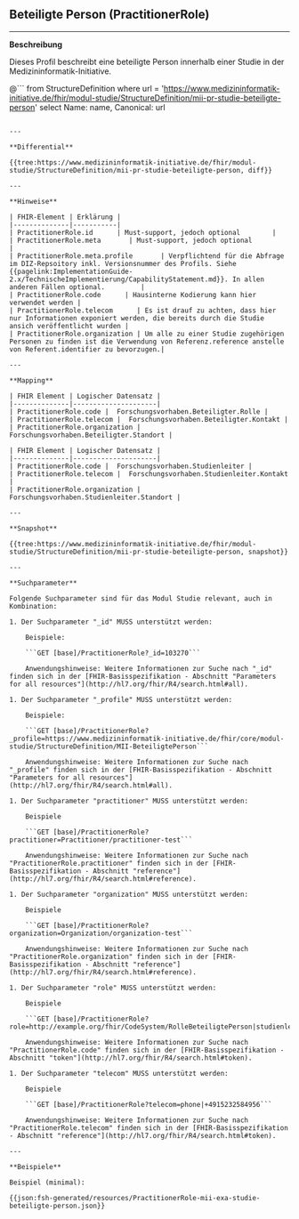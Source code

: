 ## Beteiligte Person (PractitionerRole)

---

**Beschreibung**

Dieses Profil beschreibt eine beteiligte Person innerhalb einer Studie in der Medizininformatik-Initiative.

@```
from StructureDefinition where url = 'https://www.medizininformatik-initiative.de/fhir/modul-studie/StructureDefinition/mii-pr-studie-beteiligte-person' select Name: name, Canonical: url
```

---

**Differential**

{{tree:https://www.medizininformatik-initiative.de/fhir/modul-studie/StructureDefinition/mii-pr-studie-beteiligte-person, diff}}

---

**Hinweise**

| FHIR-Element | Erklärung |
|--------------|-----------|
| PractitionerRole.id      | Must-support, jedoch optional        |
| PractitionerRole.meta       | Must-support, jedoch optional         |
| PractitionerRole.meta.profile       | Verpflichtend für die Abfrage im DIZ-Repsoitory inkl. Versionsnummer des Profils. Siehe {{pagelink:ImplementationGuide-2.x/TechnischeImplementierung/CapabilityStatement.md}}. In allen anderen Fällen optional.         |
| PractitionerRole.code      | Hausinterne Kodierung kann hier verwendet werden |
| PractitionerRole.telecom      | Es ist drauf zu achten, dass hier nur Informationen exponiert werden, die bereits durch die Studie ansich veröffentlicht wurden |
| PractitionerRole.organization | Um alle zu einer Studie zugehörigen Personen zu finden ist die Verwendung von Referenz.reference anstelle von Referent.identifier zu bevorzugen.|

---

**Mapping**

| FHIR Element | Logischer Datensatz |
|--------------|---------------------|
| PractitionerRole.code |  Forschungsvorhaben.Beteiligter.Rolle |
| PractitionerRole.telecom |  Forschungsvorhaben.Beteiligter.Kontakt |
| PractitionerRole.organization |  Forschungsvorhaben.Beteiligter.Standort |

| FHIR Element | Logischer Datensatz |
|--------------|---------------------|
| PractitionerRole.code |  Forschungsvorhaben.Studienleiter |
| PractitionerRole.telecom |  Forschungsvorhaben.Studienleiter.Kontakt |
| PractitionerRole.organization |  Forschungsvorhaben.Studienleiter.Standort |

---

**Snapshot**

{{tree:https://www.medizininformatik-initiative.de/fhir/modul-studie/StructureDefinition/mii-pr-studie-beteiligte-person, snapshot}}

---

**Suchparameter**

Folgende Suchparameter sind für das Modul Studie relevant, auch in Kombination:

1. Der Suchparameter "_id" MUSS unterstützt werden:

    Beispiele:

    ```GET [base]/PractitionerRole?_id=103270```

    Anwendungshinweise: Weitere Informationen zur Suche nach "_id" finden sich in der [FHIR-Basisspezifikation - Abschnitt "Parameters for all resources"](http://hl7.org/fhir/R4/search.html#all).

1. Der Suchparameter "_profile" MUSS unterstützt werden:

    Beispiele:

    ```GET [base]/PractitionerRole?_profile=https://www.medizininformatik-initiative.de/fhir/core/modul-studie/StructureDefinition/MII-BeteiligtePerson```

    Anwendungshinweise: Weitere Informationen zur Suche nach "_profile" finden sich in der [FHIR-Basisspezifikation - Abschnitt "Parameters for all resources"](http://hl7.org/fhir/R4/search.html#all).

1. Der Suchparameter "practitioner" MUSS unterstützt werden:

    Beispiele

    ```GET [base]/PractitionerRole?practitioner=Practitioner/practitioner-test```

    Anwendungshinweise: Weitere Informationen zur Suche nach "PractitionerRole.practitioner" finden sich in der [FHIR-Basisspezifikation - Abschnitt "reference"](http://hl7.org/fhir/R4/search.html#reference).

1. Der Suchparameter "organization" MUSS unterstützt werden:

    Beispiele

    ```GET [base]/PractitionerRole?organization=Organization/organization-test```

    Anwendungshinweise: Weitere Informationen zur Suche nach "PractitionerRole.organization" finden sich in der [FHIR-Basisspezifikation - Abschnitt "reference"](http://hl7.org/fhir/R4/search.html#reference).

1. Der Suchparameter "role" MUSS unterstützt werden:

    Beispiele

    ```GET [base]/PractitionerRole?role=http://example.org/fhir/CodeSystem/RolleBeteiligtePerson|studienleiter```

    Anwendungshinweise: Weitere Informationen zur Suche nach "PractitionerRole.code" finden sich in der [FHIR-Basisspezifikation - Abschnitt "token"](http://hl7.org/fhir/R4/search.html#token).

1. Der Suchparameter "telecom" MUSS unterstützt werden:

    Beispiele

    ```GET [base]/PractitionerRole?telecom=phone|+4915232584956```

    Anwendungshinweise: Weitere Informationen zur Suche nach "PractitionerRole.telecom" finden sich in der [FHIR-Basisspezifikation - Abschnitt "reference"](http://hl7.org/fhir/R4/search.html#token).

---

**Beispiele**

Beispiel (minimal):

{{json:fsh-generated/resources/PractitionerRole-mii-exa-studie-beteiligte-person.json}}